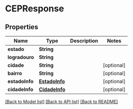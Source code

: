 # CEPResponse

## Properties
Name | Type | Description | Notes
------------ | ------------- | ------------- | -------------
**estado** | **String** |  | 
**logradouro** | **String** |  | 
**cidade** | **String** |  | [optional] 
**bairro** | **String** |  | [optional] 
**estadoInfo** | [**EstadoInfo**](EstadoInfo.md) |  | [optional] 
**cidadeInfo** | [**CidadeInfo**](CidadeInfo.md) |  | [optional] 

[[Back to Model list]](../README.md#documentation-for-models) [[Back to API list]](../README.md#documentation-for-api-endpoints) [[Back to README]](../README.md)


